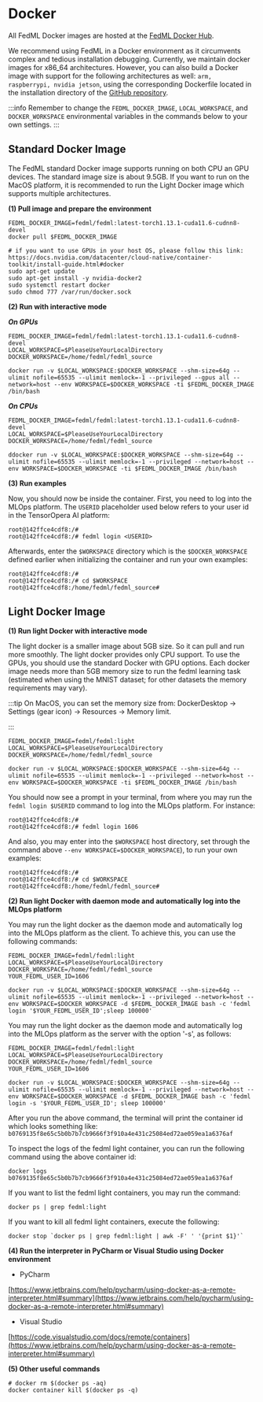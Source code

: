 # Docker

All FedML Docker images are hosted at the [FedML Docker Hub](https://hub.docker.com/repository/docker/fedml/fedml).

We recommend using FedML in a Docker environment as it circumvents complex and tedious installation debugging. Currently, we maintain docker images for x86_64 architectures. However, you can also build a Docker image with support for the following architectures as well: `arm, raspberrypi, nvidia jetson`, using the corresponding Dockerfile located in the installation directory of the [GitHub repository](https://github.com/FedML-AI/FedML/tree/master/installation/build_fedml_docker).

:::info
Remember to change the `FEDML_DOCKER_IMAGE`, `LOCAL_WORKSPACE`, and `DOCKER_WORKSPACE` environmental variables in the commands below to your own settings.
:::

## Standard Docker Image

The FedML standard Docker image supports running on both CPU an GPU devices. The standard image size is about 9.5GB. If you want to run on the MacOS platform, it is recommended to run the Light Docker image which supports multiple architectures.

**(1) Pull image and prepare the environment**
```
FEDML_DOCKER_IMAGE=fedml/fedml:latest-torch1.13.1-cuda11.6-cudnn8-devel
docker pull $FEDML_DOCKER_IMAGE

# if you want to use GPUs in your host OS, please follow this link: https://docs.nvidia.com/datacenter/cloud-native/container-toolkit/install-guide.html#docker
sudo apt-get update
sudo apt-get install -y nvidia-docker2
sudo systemctl restart docker
sudo chmod 777 /var/run/docker.sock
```

**(2) Run with interactive mode**

***On GPUs***
```
FEDML_DOCKER_IMAGE=fedml/fedml:latest-torch1.13.1-cuda11.6-cudnn8-devel
LOCAL_WORKSPACE=$PleaseUseYourLocalDirectory
DOCKER_WORKSPACE=/home/fedml/fedml_source

docker run -v $LOCAL_WORKSPACE:$DOCKER_WORKSPACE --shm-size=64g --ulimit nofile=65535 --ulimit memlock=-1 --privileged --gpus all --network=host --env WORKSPACE=$DOCKER_WORKSPACE -ti $FEDML_DOCKER_IMAGE /bin/bash
```

***On CPUs***
```
FEDML_DOCKER_IMAGE=fedml/fedml:latest-torch1.13.1-cuda11.6-cudnn8-devel
LOCAL_WORKSPACE=$PleaseUseYourLocalDirectory
DOCKER_WORKSPACE=/home/fedml/fedml_source

ddocker run -v $LOCAL_WORKSPACE:$DOCKER_WORKSPACE --shm-size=64g --ulimit nofile=65535 --ulimit memlock=-1 --privileged --network=host --env WORKSPACE=$DOCKER_WORKSPACE -ti $FEDML_DOCKER_IMAGE /bin/bash
```

**(3) Run examples**

Now, you should now be inside the container. First, you need to log into the MLOps platform. The `USERID` placeholder used below refers to your user id in the TensorOpera AI platform:
```
root@142ffce4cdf8:/#
root@142ffce4cdf8:/# fedml login <USERID>
```

Afterwards, enter the `$WORKSPACE` directory which is the `$DOCKER_WORKSPACE` defined earlier when initializing the container and run your own examples:
```
root@142ffce4cdf8:/#
root@142ffce4cdf8:/# cd $WORKSPACE
root@142ffce4cdf8:/home/fedml/fedml_source#
```

## Light Docker Image

**(1) Run light Docker with interactive mode**

The light docker is a smaller image about 5GB size. So it can pull and run more smoothly. The light docker provides only CPU support. To use the GPUs, you should use the standard Docker with GPU options. Each docker image needs more than 5GB memory size to run the fedml learning task (estimated when using the MNIST dataset; for other datasets the memory requirements may vary).

:::tip
On MacOS, you can set the memory size from: DockerDesktop -> Settings (gear icon) -> Resources -> Memory limit.

:::


```
FEDML_DOCKER_IMAGE=fedml/fedml:light
LOCAL_WORKSPACE=$PleaseUseYourLocalDirectory
DOCKER_WORKSPACE=/home/fedml/fedml_source

docker run -v $LOCAL_WORKSPACE:$DOCKER_WORKSPACE --shm-size=64g --ulimit nofile=65535 --ulimit memlock=-1 --privileged --network=host --env WORKSPACE=$DOCKER_WORKSPACE -ti $FEDML_DOCKER_IMAGE /bin/bash
```

You should now see a prompt in your terminal, from where you may run the `fedml login $USERID` command to log into the MLOps platform. For instance:
```
root@142ffce4cdf8:/#
root@142ffce4cdf8:/# fedml login 1606
```

And also, you may enter into the `$WORKSPACE` host directory, set through the command above `--env WORKSPACE=$DOCKER_WORKSPACE`), to run your own examples:
```
root@142ffce4cdf8:/#
root@142ffce4cdf8:/# cd $WORKSPACE
root@142ffce4cdf8:/home/fedml/fedml_source#
```

**(2) Run light Docker with daemon mode and automatically log into the MLOps platform**

You may run the light docker as the daemon mode and automatically log into the MLOps platform as the client.
To achieve this, you can use the following commands:

```
FEDML_DOCKER_IMAGE=fedml/fedml:light
LOCAL_WORKSPACE=$PleaseUseYourLocalDirectory
DOCKER_WORKSPACE=/home/fedml/fedml_source
YOUR_FEDML_USER_ID=1606

docker run -v $LOCAL_WORKSPACE:$DOCKER_WORKSPACE --shm-size=64g --ulimit nofile=65535 --ulimit memlock=-1 --privileged --network=host --env WORKSPACE=$DOCKER_WORKSPACE -d $FEDML_DOCKER_IMAGE bash -c 'fedml login '$YOUR_FEDML_USER_ID';sleep 100000'
```

You may run the light docker as the daemon mode and automatically log into the MLOps platform as the server with the option '-s', as follows:

```
FEDML_DOCKER_IMAGE=fedml/fedml:light
LOCAL_WORKSPACE=$PleaseUseYourLocalDirectory
DOCKER_WORKSPACE=/home/fedml/fedml_source
YOUR_FEDML_USER_ID=1606

docker run -v $LOCAL_WORKSPACE:$DOCKER_WORKSPACE --shm-size=64g --ulimit nofile=65535 --ulimit memlock=-1 --privileged --network=host --env WORKSPACE=$DOCKER_WORKSPACE -d $FEDML_DOCKER_IMAGE bash -c 'fedml login -s '$YOUR_FEDML_USER_ID'; sleep 100000'
```

After you run the above command, the terminal will print the container id which looks something like:
`b0769135f8e65c5b0b7b7cb9666f3f910a4e431c25084ed72ae059ea1a6376af`

To inspect the logs of the fedml light container, you can run the following command using the above container id:
```
docker logs b0769135f8e65c5b0b7b7cb9666f3f910a4e431c25084ed72ae059ea1a6376af
```

If you want to list the fedml light containers, you may run the command:
```
docker ps | grep fedml:light
```

If you want to kill all fedml light containers, execute the following:
```
docker stop `docker ps | grep fedml:light | awk -F' ' '{print $1}'`
```

**(4) Run the interpreter in PyCharm or Visual Studio using Docker environment**

- PyCharm

[https://www.jetbrains.com/help/pycharm/using-docker-as-a-remote-interpreter.html#summary](https://www.jetbrains.com/help/pycharm/using-docker-as-a-remote-interpreter.html#summary)

- Visual Studio

[https://code.visualstudio.com/docs/remote/containers](https://www.jetbrains.com/help/pycharm/using-docker-as-a-remote-interpreter.html#summary)

**(5) Other useful commands**
```
# docker rm $(docker ps -aq)
docker container kill $(docker ps -q)
```